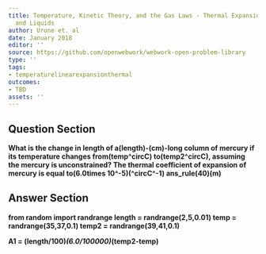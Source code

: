 ```yaml
---
title: Temperature, Kinetic Theory, and the Gas Laws - Thermal Expansion of Solids
  and Liquids
author: Urone et. al
date: January 2018
editor: ''
source: https://github.com/openwebwork/webwork-open-problem-library
type: ''
tags:
- temperaturelinearexpansionthermal
outcomes:
- TBD
assets: ''
---
```


## Question Section 

<b>
What is the change in length of a(length)-(cm)-long column of mercury if its temperature changes from(temp^circC) to(temp2^circC), assuming the mercury is unconstrained? The thermal coefficient of expansion of mercury is equal to(6.0times 10^-5)(^circC^-1)
ans_rule(40)(m)


## Answer Section

from random import randrange
length = randrange(2,5,0.01)
temp = randrange(35,37,0.1)
temp2 = randrange(39,41,0.1)

A1 = (length/100)*(6.0/100000)*(temp2-temp)